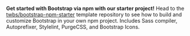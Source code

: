**Get started with Bootstrap via npm with our starter project!** Head to
the [twbs/bootstrap-npm-starter](https://github.com/twbs/bootstrap-npm-starter) template repository to see how to build
and customize Bootstrap in your own npm project. Includes Sass compiler, Autoprefixer, Stylelint, PurgeCSS, and
Bootstrap Icons.
